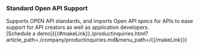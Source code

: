### Standard Open API Support

<div class="apiboss-carousel-text">
Supports OPEN API standards, and imports Open API specs for APIs to ease support for API creators as well as application developers.
</div>


<div markdown="1">
<div class="apiboss-schedule-button"  markdown="1">[Schedule a demo]({{#makeLink}}./productinquiries.html?article_path=./company/productinquiries.md&menu_path=/{{/makeLink}}) </div>
</div>